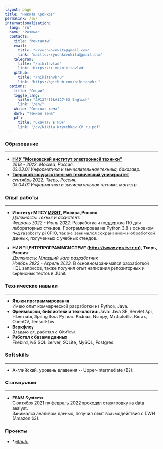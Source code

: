 ```yaml
---
layout: page
title: "Никита Крючков"
permalink: /ru/
internationalization:
  lang: "ru"
  name: "Резюме"
  contacts:
    title: "Контакты"
    email:
      title: "kryuchkovnkita@gmail.com"
      link: "mailto:kryuchkovnkita@gmail.com"
    telegram:
      title: "/nikitavlad"
      link: "https://t.me/nikitavlad"
    github:
      title: "/nikitanvkru"
      link: "https://github.com/nikitanvkru"
  options:
    title: "Опции"
    toggle_lang:
      title: "&#127468&#127463 English"
      link: "/en/"
    white: "Светлая тема"
    dark: "Темная тема"
    pdf:
      title: "Скачать в PDF"
      link: "/cv/Nikita_Kryuchkov_CV_ru.pdf"
---
```


### Образование

<hr class="margin-right">

- **[НИУ "Московский институт электронной техники"](https://www.miet.ru)**  
*2018 - 2022. Москва, Россия.  
09.03.01 Информатика и вычислительная техника, бакалавр.*
- **[Тверской государственный технический университет](https://tstu.tver.ru)**  
*сентябрь 2022. Тверь, Россия.  
09.04.01 Информатика и вычислительная техника, магистр.*

### Опыт работы

<hr class="margin-right">

- **Институт МПСУ [МИЭТ](https://www.miet.ru), Москва, Россия**  
*Должность: Техник и ассистент.  
Февраль 2022 - Июнь 2022.*
Разработка и поддержка ПО для лабораторных стендов. Программировал на Python 3.8 в основном под raspberry pi GPIO,
так же занимался сохранением и обработкой данных, полученных с учебных стендов.

- **НИИ "ЦЕНТРПРОГРАММСИСТЕМ" (https://www.cps.tver.ru), Тверь, Россия**  
*Должность: Младший Java разработчик.  
Ноябрь 2022 - Апрель 2023.*
В основном занимался разработкой HQL запросов, также получил
опыт написания репозиторных и сервисных тестов в JUnit.

### Технические навыки

<hr class="margin-right">

- **Языки программирования**  
Имею опыт коммерческой разработки на Python, Java.   
- **Фреймворки, библиотеки и технологии:**
 Java: Java SE, Servlet Api, Hibernate, Spring Boot
 Python: Padnas, Numpy, Mathplotlib, Keras, OpenCV, TensorFlow
- **Воркфлоу**  
Владею git, работал с Git-flow.
- **Работал с базами данных**  
Firebird, MS SQL Server, SQLite, MySQL, Postgres.

### Soft skills

<hr class="margin-right">

- Английский, уровень владения -- Upper-intermediate (B2).

### Стажировки

<hr class="margin-right">

- **EPAM Systems**   
С октября 2021 по февраль 2022 проходил стажировку на data analyst.  
Занимался анализом данных, получил опыт взаимодействия с DWH (Amazon S3).  

### Проекты
- **[github:](https://github.com/nikitanvkru)*
